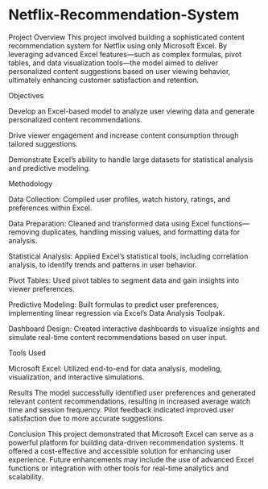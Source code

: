 # Netflix-Recommendation-System
Project Overview
This project involved building a sophisticated content recommendation system for Netflix using only Microsoft Excel. By leveraging advanced Excel features—such as complex formulas, pivot tables, and data visualization tools—the model aimed to deliver personalized content suggestions based on user viewing behavior, ultimately enhancing customer satisfaction and retention.

Objectives

Develop an Excel-based model to analyze user viewing data and generate personalized content recommendations.

Drive viewer engagement and increase content consumption through tailored suggestions.

Demonstrate Excel’s ability to handle large datasets for statistical analysis and predictive modeling.

Methodology

Data Collection: Compiled user profiles, watch history, ratings, and preferences within Excel.

Data Preparation: Cleaned and transformed data using Excel functions—removing duplicates, handling missing values, and formatting data for analysis.

Statistical Analysis: Applied Excel’s statistical tools, including correlation analysis, to identify trends and patterns in user behavior.

Pivot Tables: Used pivot tables to segment data and gain insights into viewer preferences.

Predictive Modeling: Built formulas to predict user preferences, implementing linear regression via Excel’s Data Analysis Toolpak.

Dashboard Design: Created interactive dashboards to visualize insights and simulate real-time content recommendations based on user input.

Tools Used

Microsoft Excel: Utilized end-to-end for data analysis, modeling, visualization, and interactive simulations.

Results
The model successfully identified user preferences and generated relevant content recommendations, resulting in increased average watch time and session frequency. Pilot feedback indicated improved user satisfaction due to more accurate suggestions.

Conclusion
This project demonstrated that Microsoft Excel can serve as a powerful platform for building data-driven recommendation systems. It offered a cost-effective and accessible solution for enhancing user experience. Future enhancements may include the use of advanced Excel functions or integration with other tools for real-time analytics and scalability.

